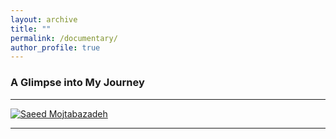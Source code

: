 ```yaml
---
layout: archive
title: ""
permalink: /documentary/
author_profile: true
---
```


### **A Glimpse into My Journey**
___
<a href="https://www.aparat.com/v/x722241" target="_blank">
    <img src="https://bayanbox.ir/view/5938141599789842442/The-Documentary.jpg" alt="Saeed Mojtabazadeh" />
</a>

___

